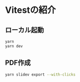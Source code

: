 # Vitestの紹介

## ローカル起動

```bash
yarn
yarn dev
```

## PDF作成

```bash
yarn slidev export --with-clicks
```
